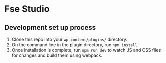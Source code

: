 # Fse Studio

## Development set up process

1. Clone this repo into your `wp-content/plugins/` directory.
2. On the command line in the plugin directory, run `npm install`.
3. Once installation is complete, run `npm run dev` to watch JS and CSS files for changes and build them using webpack.
